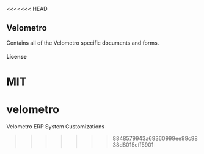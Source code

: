 <<<<<<< HEAD
## Velometro

Contains all of the Velometro specific documents and forms.

#### License

MIT
=======
# velometro
Velometro ERP System Customizations
>>>>>>> 8848579943a69360999ee99c9838d8015cff5901
